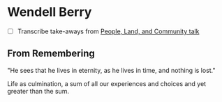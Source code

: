 # Wendell Berry
- [ ] Transcribe take-aways from [People, Land, and Community talk](https://centerforneweconomics.org/publications/people-land-and-community/)

## From Remembering
"He sees that he lives in eternity, as he lives in time, and nothing is lost."

Life as culmination, a sum of all our experiences and choices and yet greater than the sum.

<!-- #people -->
<!-- #notebook -->

<!-- {BearID:B79A5F04-C174-4D97-8DF4-2A8612A13EA9-72606-0004358B161B2682} -->
